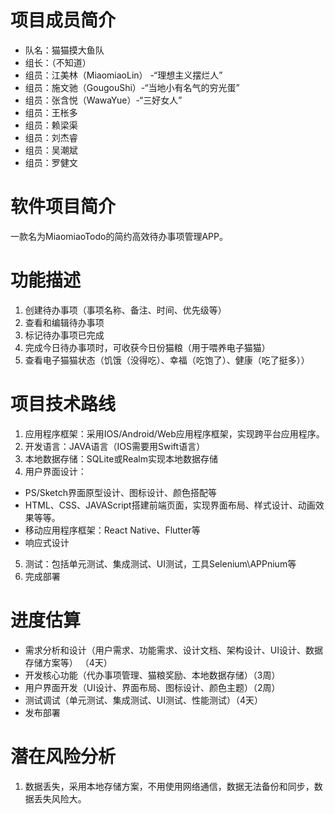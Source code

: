 # 项目成员简介

- 队名：猫猫摸大鱼队
- 组长：（不知道）
- 组员：江美林（MiaomiaoLin） -“理想主义摆烂人”
- 组员：施文驰（GougouShi）-“当地小有名气的穷光蛋”
- 组员：张含悦（WawaYue）-“三好女人”
- 组员：王枨多
- 组员：赖梁渠
- 组员：刘杰睿
- 组员：吴潮斌
- 组员：罗健文

# 软件项目简介

一款名为MiaomiaoTodo的简约高效待办事项管理APP。

# 功能描述

1. 创建待办事项（事项名称、备注、时间、优先级等）
2. 查看和编辑待办事项
3. 标记待办事项已完成
4. 完成今日待办事项时，可收获今日份猫粮（用于喂养电子猫猫）
5. 查看电子猫猫状态（饥饿（没得吃）、幸福（吃饱了）、健康（吃了挺多））

# 项目技术路线

1. 应用程序框架：采用IOS/Android/Web应用程序框架，实现跨平台应用程序。
2. 开发语言：JAVA语言（IOS需要用Swift语言）
3. 本地数据存储：SQLite或Realm实现本地数据存储
4. 用户界面设计：
- PS/Sketch界面原型设计、图标设计、颜色搭配等
- HTML、CSS、JAVAScript搭建前端页面，实现界面布局、样式设计、动画效果等等。
- 移动应用程序框架：React Native、Flutter等
- 响应式设计
5. 测试：包括单元测试、集成测试、UI测试，工具Selenium\APPnium等
6. 完成部署

# 进度估算
- 需求分析和设计（用户需求、功能需求、设计文档、架构设计、UI设计、数据存储方案等）
（4天）
- 开发核心功能（代办事项管理、猫粮奖励、本地数据存储）（3周）
- 用户界面开发（UI设计、界面布局、图标设计、颜色主题）（2周）
- 测试调试（单元测试、集成测试、UI测试、性能测试）（4天）
- 发布部署

# 潜在风险分析
1. 数据丢失，采用本地存储方案，不用使用网络通信，数据无法备份和同步，数据丢失风险大。